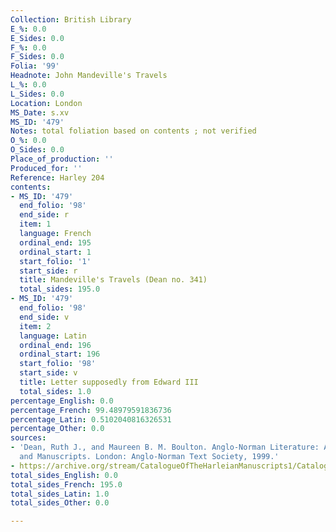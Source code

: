 ```yaml
---
Collection: British Library
E_%: 0.0
E_Sides: 0.0
F_%: 0.0
F_Sides: 0.0
Folia: '99'
Headnote: John Mandeville's Travels
L_%: 0.0
L_Sides: 0.0
Location: London
MS_Date: s.xv
MS_ID: '479'
Notes: total foliation based on contents ; not verified
O_%: 0.0
O_Sides: 0.0
Place_of_production: ''
Produced_for: ''
Reference: Harley 204
contents:
- MS_ID: '479'
  end_folio: '98'
  end_side: r
  item: 1
  language: French
  ordinal_end: 195
  ordinal_start: 1
  start_folio: '1'
  start_side: r
  title: Mandeville's Travels (Dean no. 341)
  total_sides: 195.0
- MS_ID: '479'
  end_folio: '98'
  end_side: v
  item: 2
  language: Latin
  ordinal_end: 196
  ordinal_start: 196
  start_folio: '98'
  start_side: v
  title: Letter supposedly from Edward III
  total_sides: 1.0
percentage_English: 0.0
percentage_French: 99.48979591836736
percentage_Latin: 0.5102040816326531
percentage_Other: 0.0
sources:
- 'Dean, Ruth J., and Maureen B. M. Boulton. Anglo-Norman Literature: A Guide to Texts
  and Manuscripts. London: Anglo-Norman Text Society, 1999.'
- https://archive.org/stream/CatalogueOfTheHarleianManuscripts1/Catalogue_of_the_Harleian_Manuscripts_1#page/n112/mode/1up/search/1208
total_sides_English: 0.0
total_sides_French: 195.0
total_sides_Latin: 1.0
total_sides_Other: 0.0

---
```

